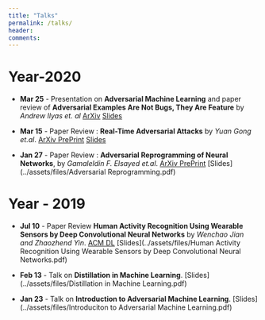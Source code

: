 ```yaml
---
title: "Talks"
permalink: /talks/
header:
comments: 
---
```


# Year-2020
- **Mar 25** - Presentation on **Adversarial Machine Learning** and paper review of **Adversarial Examples Are Not Bugs,
  They Are Feature** by *Andrew Ilyas et. al* [ArXiv](https://arxiv.org/abs/1905.02175)
  [Slides](../assets/files/QE_Slides.pdf)

- **Mar 15** - Paper Review : **Real-Time Adversarial Attacks** by *Yuan Gong et.al*. 
[ArXiv PrePrint](https://arxiv.org/abs/1905.13399) [Slides](../assets/files/Real_Time_Adversarial_Attacks_Presentation_Slides.pdf)

- **Jan 27** - Paper Review : **Adversarial Reprogramming of Neural Networks**, by *Gamaleldin F. Elsayed et.al*. [ArXiv PrePrint](https://arxiv.org/abs/1806.11146) [Slides](../assets/files/Adversarial Reprogramming.pdf)

# Year - 2019
- **Jul 10** - Paper Review **Human Activity Recognition Using Wearable Sensors by Deep Convolutional Neural Networks** by *Wenchao Jian and Zhaozhend Yin*. [ACM DL](https://dl.acm.org/doi/10.1145/2733373.2806333) [Slides](../assets/files/Human Activity Recognition Using Wearable Sensors by Deep Convolutional Neural Networks.pdf)

- **Feb 13** - Talk on **Distillation in Machine Learning**. [Slides](../assets/files/Distillation in Machine Learning.pdf)

- **Jan 23** - Talk on **Introduction to Adversarial Machine Learning**. [Slides](../assets/files/Introduciton to Adversarial Machine Learning.pdf)



